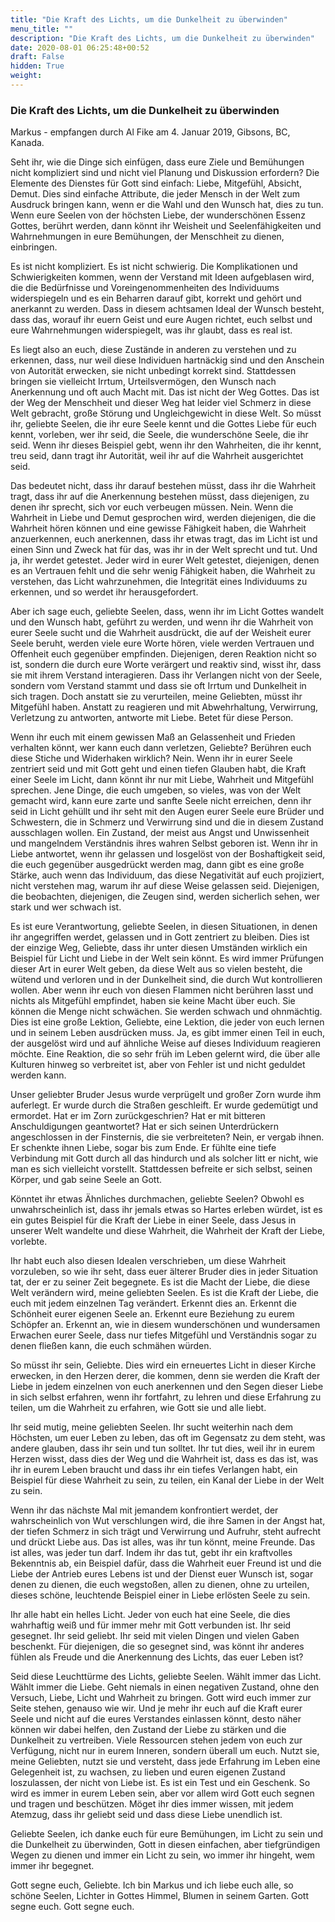 ```yaml
---
title: "Die Kraft des Lichts, um die Dunkelheit zu überwinden"
menu_title: ""
description: "Die Kraft des Lichts, um die Dunkelheit zu überwinden"
date: 2020-08-01 06:25:48+00:52
draft: False
hidden: True
weight:
---
```

### Die Kraft des Lichts, um die Dunkelheit zu überwinden

Markus - empfangen durch Al Fike am 4. Januar 2019, Gibsons, BC, Kanada.

Seht ihr, wie die Dinge sich einfügen, dass eure Ziele und Bemühungen nicht kompliziert sind und nicht viel Planung und Diskussion erfordern? Die Elemente des Dienstes für Gott sind einfach: Liebe, Mitgefühl, Absicht, Demut. Dies sind einfache Attribute, die jeder Mensch in der Welt zum Ausdruck bringen kann, wenn er die Wahl und den Wunsch hat, dies zu tun. Wenn eure Seelen von der höchsten Liebe, der wunderschönen Essenz Gottes, berührt werden, dann könnt ihr Weisheit und Seelenfähigkeiten und Wahrnehmungen in eure Bemühungen, der Menschheit zu dienen, einbringen.

Es ist nicht kompliziert. Es ist nicht schwierig. Die Komplikationen und Schwierigkeiten kommen, wenn der Verstand mit Ideen aufgeblasen wird, die die Bedürfnisse und Voreingenommenheiten des Individuums widerspiegeln und es ein Beharren darauf gibt, korrekt und gehört und anerkannt zu werden. Dass in diesem achtsamen Ideal der Wunsch besteht, dass das, worauf ihr euern Geist und eure Augen richtet, euch selbst und eure Wahrnehmungen widerspiegelt, was ihr glaubt, dass es real ist.

Es liegt also an euch, diese Zustände in anderen zu verstehen und zu erkennen, dass, nur weil diese Individuen hartnäckig sind und den Anschein von Autorität erwecken, sie nicht unbedingt korrekt sind. Stattdessen bringen sie vielleicht Irrtum, Urteilsvermögen, den Wunsch nach Anerkennung und oft auch Macht mit. Das ist nicht der Weg Gottes. Das ist der Weg der Menschheit und dieser Weg hat leider viel Schmerz in diese Welt gebracht, große Störung und Ungleichgewicht in diese Welt. So müsst ihr, geliebte Seelen, die ihr eure Seele kennt und die Gottes Liebe für euch kennt, vorleben, wer ihr seid, die Seele, die wunderschöne Seele, die ihr seid. Wenn ihr dieses Beispiel gebt, wenn ihr den Wahrheiten, die ihr kennt, treu seid, dann tragt ihr Autorität, weil ihr auf die Wahrheit ausgerichtet seid.

Das bedeutet nicht, dass ihr darauf bestehen müsst, dass ihr die Wahrheit tragt, dass ihr auf die Anerkennung bestehen müsst, dass diejenigen, zu denen ihr sprecht, sich vor euch verbeugen müssen. Nein. Wenn die Wahrheit in Liebe und Demut gesprochen wird, werden diejenigen, die die Wahrheit hören können und eine gewisse Fähigkeit haben, die Wahrheit anzuerkennen, euch anerkennen, dass ihr etwas tragt, das im Licht ist und einen Sinn und Zweck hat für das, was ihr in der Welt sprecht und tut. Und ja, ihr werdet getestet. Jeder wird in eurer Welt getestet, diejenigen, denen es an Vertrauen fehlt und die sehr wenig Fähigkeit haben, die Wahrheit zu verstehen, das Licht wahrzunehmen, die Integrität eines Individuums zu erkennen, und so werdet ihr herausgefordert.

Aber ich sage euch, geliebte Seelen, dass, wenn ihr im Licht Gottes wandelt und den Wunsch habt, geführt zu werden, und wenn ihr die Wahrheit von eurer Seele sucht und die Wahrheit ausdrückt, die auf der Weisheit eurer Seele beruht, werden viele eure Worte hören, viele werden Vertrauen und Offenheit euch gegenüber empfinden. Diejenigen, deren Reaktion nicht so ist, sondern die durch eure Worte verärgert und reaktiv sind, wisst ihr, dass sie mit ihrem Verstand interagieren. Dass ihr Verlangen nicht von der Seele, sondern vom Verstand stammt und dass sie oft Irrtum und Dunkelheit in sich tragen. Doch anstatt sie zu verurteilen, meine Geliebten, müsst ihr Mitgefühl haben. Anstatt zu reagieren und mit Abwehrhaltung, Verwirrung, Verletzung zu antworten, antworte mit Liebe. Betet für diese Person.

Wenn ihr euch mit einem gewissen Maß an Gelassenheit und Frieden verhalten könnt, wer kann euch dann verletzen, Geliebte? Berühren euch diese Stiche und Widerhaken wirklich? Nein. Wenn ihr in eurer Seele zentriert seid und mit Gott geht und einen tiefen Glauben habt, die Kraft einer Seele im Licht, dann könnt ihr nur mit Liebe, Wahrheit und Mitgefühl sprechen. Jene Dinge, die euch umgeben, so vieles, was von der Welt gemacht wird, kann eure zarte und sanfte Seele nicht erreichen, denn ihr seid in Licht gehüllt und ihr seht mit den Augen eurer Seele eure Brüder und Schwestern, die in Schmerz und Verwirrung sind und die in diesem Zustand ausschlagen wollen. Ein Zustand, der meist aus Angst und Unwissenheit und mangelndem Verständnis ihres wahren Selbst geboren ist. Wenn ihr in Liebe antwortet, wenn ihr gelassen und losgelöst von der Boshaftigkeit seid, die euch gegenüber ausgedrückt werden mag, dann gibt es eine große Stärke, auch wenn das Individuum, das diese Negativität auf euch projiziert, nicht verstehen mag, warum ihr auf diese Weise gelassen seid. Diejenigen, die beobachten, diejenigen, die Zeugen sind, werden sicherlich sehen, wer stark und wer schwach ist.

Es ist eure Verantwortung, geliebte Seelen, in diesen Situationen, in denen ihr angegriffen werdet, gelassen und in Gott zentriert zu bleiben. Dies ist der einzige Weg, Geliebte, dass ihr unter diesen Umständen wirklich ein Beispiel für Licht und Liebe in der Welt sein könnt. Es wird immer Prüfungen dieser Art in eurer Welt geben, da diese Welt aus so vielen besteht, die wütend und verloren und in der Dunkelheit sind, die durch Wut kontrollieren wollen. Aber wenn ihr euch von diesen Flammen nicht berühren lasst und nichts als Mitgefühl empfindet, haben sie keine Macht über euch. Sie können die Menge nicht schwächen. Sie werden schwach und ohnmächtig. Dies ist eine große Lektion, Geliebte, eine Lektion, die jeder von euch lernen und in seinem Leben ausdrücken muss. Ja, es gibt immer einen Teil in euch, der ausgelöst wird und auf ähnliche Weise auf dieses Individuum reagieren möchte. Eine Reaktion, die so sehr früh im Leben gelernt wird, die über alle Kulturen hinweg so verbreitet ist, aber von Fehler ist und nicht geduldet werden kann.

Unser geliebter Bruder Jesus wurde verprügelt und großer Zorn wurde ihm auferlegt. Er wurde durch die Straßen geschleift. Er wurde gedemütigt und ermordet. Hat er im Zorn zurückgeschrien? Hat er mit bitteren Anschuldigungen geantwortet? Hat er sich seinen Unterdrückern angeschlossen in der Finsternis, die sie verbreiteten? Nein, er vergab ihnen. Er schenkte ihnen Liebe, sogar bis zum Ende. Er fühlte eine tiefe Verbindung mit Gott durch all das hindurch und als solcher litt er nicht, wie man es sich vielleicht vorstellt. Stattdessen befreite er sich selbst, seinen Körper, und gab seine Seele an Gott.

Könntet ihr etwas Ähnliches durchmachen, geliebte Seelen? Obwohl es unwahrscheinlich ist, dass ihr jemals etwas so Hartes erleben würdet, ist es ein gutes Beispiel für die Kraft der Liebe in einer Seele, dass Jesus in unserer Welt wandelte und diese Wahrheit, die Wahrheit der Kraft der Liebe, vorlebte.

Ihr habt euch also diesen Idealen verschrieben, um diese Wahrheit vorzuleben, so wie ihr seht, dass euer älterer Bruder dies in jeder Situation tat, der er zu seiner Zeit begegnete. Es ist die Macht der Liebe, die diese Welt verändern wird, meine geliebten Seelen. Es ist die Kraft der Liebe, die euch mit jedem einzelnen Tag verändert. Erkennt dies an. Erkennt die Schönheit eurer eigenen Seele an. Erkennt eure Beziehung zu eurem Schöpfer an. Erkennt an, wie in diesem wunderschönen und wundersamen Erwachen eurer Seele, dass nur tiefes Mitgefühl und Verständnis sogar zu denen fließen kann, die euch schmähen würden.

So müsst ihr sein, Geliebte. Dies wird ein erneuertes Licht in dieser Kirche erwecken, in den Herzen derer, die kommen, denn sie werden die Kraft der Liebe in jedem einzelnen von euch anerkennen und den Segen dieser Liebe in sich selbst erfahren, wenn ihr fortfahrt, zu lehren und diese Erfahrung zu teilen, um die Wahrheit zu erfahren, wie Gott sie und alle liebt.

Ihr seid mutig, meine geliebten Seelen. Ihr sucht weiterhin nach dem Höchsten, um euer Leben zu leben, das oft im Gegensatz zu dem steht, was andere glauben, dass ihr sein und tun solltet. Ihr tut dies, weil ihr in eurem Herzen wisst, dass dies der Weg und die Wahrheit ist, dass es das ist, was ihr in eurem Leben braucht und dass ihr ein tiefes Verlangen habt, ein Beispiel für diese Wahrheit zu sein, zu teilen, ein Kanal der Liebe in der Welt zu sein.

Wenn ihr das nächste Mal mit jemandem konfrontiert werdet, der wahrscheinlich von Wut verschlungen wird, die ihre Samen in der Angst hat, der tiefen Schmerz in sich trägt und Verwirrung und Aufruhr, steht aufrecht und drückt Liebe aus. Das ist alles, was ihr tun könnt, meine Freunde. Das ist alles, was jeder tun darf. Indem ihr das tut, gebt ihr ein kraftvolles Bekenntnis ab, ein Beispiel dafür, dass die Wahrheit euer Freund ist und die Liebe der Antrieb eures Lebens ist und der Dienst euer Wunsch ist, sogar denen zu dienen, die euch wegstoßen, allen zu dienen, ohne zu urteilen, dieses schöne, leuchtende Beispiel einer in Liebe erlösten Seele zu sein.

Ihr alle habt ein helles Licht. Jeder von euch hat eine Seele, die dies wahrhaftig weiß und für immer mehr mit Gott verbunden ist. Ihr seid gesegnet. Ihr seid geliebt. Ihr seid mit vielen Dingen und vielen Gaben beschenkt. Für diejenigen, die so gesegnet sind, was könnt ihr anderes fühlen als Freude und die Anerkennung des Lichts, das euer Leben ist?

Seid diese Leuchttürme des Lichts, geliebte Seelen. Wählt immer das Licht. Wählt immer die Liebe. Geht niemals in einen negativen Zustand, ohne den Versuch, Liebe, Licht und Wahrheit zu bringen. Gott wird euch immer zur Seite stehen, genauso wie wir. Und je mehr ihr euch auf die Kraft eurer Seele und nicht auf die eures Verstandes einlassen könnt, desto näher können wir dabei helfen, den Zustand der Liebe zu stärken und die Dunkelheit zu vertreiben. Viele Ressourcen stehen jedem von euch zur Verfügung, nicht nur in eurem Inneren, sondern überall um euch. Nutzt sie, meine Geliebten, nutzt sie und versteht, dass jede Erfahrung im Leben eine Gelegenheit ist, zu wachsen, zu lieben und euren eigenen Zustand loszulassen, der nicht von Liebe ist. Es ist ein Test und ein Geschenk. So wird es immer in eurem Leben sein, aber vor allem wird Gott euch segnen und tragen und beschützen. Möget ihr dies immer wissen, mit jedem Atemzug, dass ihr geliebt seid und dass diese Liebe unendlich ist.

Geliebte Seelen, ich danke euch für eure Bemühungen, im Licht zu sein und die Dunkelheit zu überwinden, Gott in diesen einfachen, aber tiefgründigen Wegen zu dienen und immer ein Licht zu sein, wo immer ihr hingeht, wem immer ihr begegnet.

Gott segne euch, Geliebte. Ich bin Markus und ich liebe euch alle, so schöne Seelen, Lichter in Gottes Himmel, Blumen in seinem Garten. Gott segne euch. Gott segne euch.

